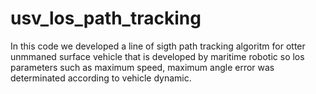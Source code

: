 # usv_los_path_tracking

In this code we developed a line of sigth path tracking algoritm for otter unmmaned surface vehicle that is developed by maritime robotic so los parameters such as maximum speed, maximum angle error was determinated according to vehicle dynamic.


